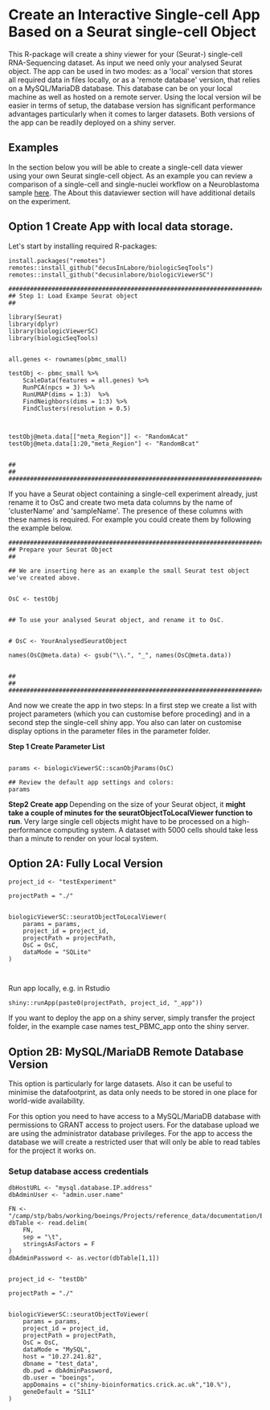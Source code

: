 # Create an Interactive Single-cell App Based on a Seurat single-cell Object

This R-package will create a shiny viewer for your (Seurat-) single-cell RNA-Sequencing dataset. 
As input we need only your analysed Seurat object. The app can be used in two modes: as a 'local' version that stores all required data in files locally, or as a 'remote database' version, that relies on a MySQL/MariaDB database. This database can be on your local machine as well as hosted on a remote server. Using the local version wil be easier in terms of setup, the database version has significant performance advantages particularly when it comes to larger datasets. Both versions of the app can be readily deployed on a shiny server. 

## Examples
In the section below you will be able to create a single-cell data viewer using your own Seurat single-cell object. As an example you can review a comparison of a single-cell and single-nuclei workflow on a Neuroblastoma sample <a href="https://shiny-bioinformatics.crick.ac.uk/shiny/boeings/Neuroblastoma_app/" target="_blank">here</a>. The About this dataviewer section will have additional details on the experiment.  

## Option 1 Create App with local data storage. 

Let's start by installing required R-packages:
```
install.packages("remotes")
remotes::install_github("decusInLabore/biologicSeqTools")
remotes::install_github("decusinlabore/biologicViewerSC")

```


```
###############################################################################
## Step 1: Load Exampe Seurat object                                         ##

library(Seurat)
library(dplyr)
library(biologicViewerSC)
library(biologicSeqTools)


all.genes <- rownames(pbmc_small)

testObj <- pbmc_small %>% 
    ScaleData(features = all.genes) %>% 
    RunPCA(npcs = 3) %>%
    RunUMAP(dims = 1:3)  %>%
    FindNeighbors(dims = 1:3) %>%
    FindClusters(resolution = 0.5)



testObj@meta.data[["meta_Region"]] <- "RandomAcat"
testObj@meta.data[1:20,"meta_Region"] <- "RandomBcat"


##                                                                           ##
###############################################################################
```

If you have a Seurat object containing a single-cell experiment already, just rename it to OsC and create two meta data columns by the name of 'clusterName' and 'sampleName'. The presence of these columns with these names is required. For example you could create them by following the example below. 


```
###############################################################################
## Prepare your Seurat Object                                                ##

## We are inserting here as an example the small Seurat test object we've created above.


OsC <- testObj


## To use your analysed Seurat object, and rename it to OsC. 


# OsC <- YourAnalysedSeuratObject

names(OsC@meta.data) <- gsub("\\.", "_", names(OsC@meta.data))


##                                                                           ##
###############################################################################
```


And now we create the app in two steps: In a first step we create a list with project parameters (which you can customise before proceding) and in a second step the single-cell shiny app. You also can later on customise display options in the parameter files in the parameter folder. 

<b>Step 1 Create Parameter List</b>
```

params <- biologicViewerSC::scanObjParams(OsC)

## Review the default app settings and colors:
params

```

<b>Step2 Create app </b>
Depending on the size of your Seurat object, it <b>might take a couple of minutes for the seuratObjectToLocalViewer function to run</b>. Very large single cell objects might have to be processed on a high-performance computing system. A dataset with 5000 cells should take less than a minute to render on your local system. 

## Option 2A: Fully Local Version
```
project_id <- "testExperiment"

projectPath = "./"


biologicViewerSC::seuratObjectToLocalViewer(
    params = params,
    project_id = project_id,
    projectPath = projectPath,
    OsC = OsC,
    dataMode = "SQLite"
)



```


Run app locally, e.g. in Rstudio


```
shiny::runApp(paste0(projectPath, project_id, "_app"))
```

If you want to deploy the app on a shiny server, simply transfer the project folder, in the example case names test_PBMC_app onto the shiny server. 


## Option 2B: MySQL/MariaDB Remote Database Version

This option is particularly for large datasets. Also it can be useful to minimise the datafootprint, as data only needs to be stored in one place for world-wide availability. 

For this option you need to have access to a MySQL/MariaDB database with permissions to GRANT access to project users. For the database upload we are using the administrator database privileges. For the app to access the database we will create a restricted user that will only be able to read tables for the project it works on. 

### Setup database access credentials

```
dbHostURL <- "mysql.database.IP.address"
dbAdminUser <- "admin.user.name"

FN <- "/camp/stp/babs/working/boeings/Projects/reference_data/documentation/BC.parameters.txt"
dbTable <- read.delim(
    FN, 
    sep = "\t",
    stringsAsFactors = F
)
dbAdminPassword <- as.vector(dbTable[1,1])


project_id <- "testDb"

projectPath = "./"


biologicViewerSC::seuratObjectToViewer(
    params = params,
    project_id = project_id,
    projectPath = projectPath,
    OsC = OsC,
    dataMode = "MySQL",
    host = "10.27.241.82",
    dbname = "test_data",
    db.pwd = dbAdminPassword,
    db.user = "boeings",
    appDomains = c("shiny-bioinformatics.crick.ac.uk","10.%"),
    geneDefault = "SILI"
)



```

